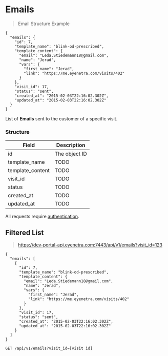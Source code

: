 # Emails

> Email Structure Example

````
{ 
  "emails": {
    "id": 7, 
    "template_name": "blink-od-prescribed", 
    "template_content": {
      "email": "Leda.Stiedemann18@gmail.com", 
      "name": "Jerad", 
      "vars": {
        "first_name": "Jerad", 
        "link": "https://me.eyenetra.com/visits/402"
      }
    }, 
    "visit_id": 17,
    "status": "sent", 
    "created_at": "2015-02-03T22:16:02.302Z", 
    "updated_at": "2015-02-03T22:16:02.302Z"
  }
}
````

List of **Emails** sent to the customer of a specific visit.

### Structure

Field            | Description
---------------- | -------------------------------------------------------------------------------
id               | The object ID
template_name    | TODO
template_content | TODO
visit_id         | TODO
status           | TODO
created_at       | TODO
updated_at       | TODO

<aside class="warn">
All requests require <a href="#basic-authentication">authentication</a>.
</aside>

## Filtered List

> https://dev-portal-api.eyenetra.com:7443/api/v1/emails?visit_id=123

````
{ 
  "emails": [ 
    {
      "id": 7, 
      "template_name": "blink-od-prescribed", 
      "template_content": {
        "email": "Leda.Stiedemann18@gmail.com", 
        "name": "Jerad", 
        "vars": {
          "first_name": "Jerad", 
          "link": "https://me.eyenetra.com/visits/402"
        }
      }, 
      "visit_id": 17,
      "status": "sent", 
      "created_at": "2015-02-03T22:16:02.302Z", 
      "updated_at": "2015-02-03T22:16:02.302Z"
    }
  ]
}
````

`GET /api/v1/emails?visit_id=[visit id]`
